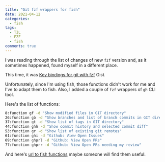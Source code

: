 ```yaml
---
title: "Git fzf wrappers for fish"
date: 2021-04-12
categories:
  - fish
tags:
  - TIL
  - FZF
  - fish
comments: true
---
```


I was reading through the list of changes of new `fzf` version and, as it sometimes
happened, found myself in a different place.

This time, it was [Key bindings for git with fzf](https://gist.github.com/junegunn/8b572b8d4b5eddd8b85e5f4d40f17236)
Gist.

Unfortunately, since I'm using fish, those functions didn't work for me and
I've to adapt them to fish. Also, I added a couple of `fzf` wrappers of `gh` CLI
tool.

Here's the list of functions:
```bash
8:function gf -d "Show modified files in GIT directory"
26:function gb -d "Show branches and list of branch commits in GIT directory"
37:function gt -d "Show list of tags in GIT directory"
44:function ghh -d "Show commit history and selected commit diff"
53:function gr -d "Show list of existing git remotes"
61:function ghi -d "Github: View Open Issues"
69:function ghprl -d "Github: View Open PRs"
77:function ghprr -d "Github: View Open PRs needing my review"
```

And here's [url to fish functions](https://github.com/sbulav/dotfiles/blob/8bbd47ead282a851307812cc762ee783bfb66025/fish/functions/functions.fish)
maybe someone will find them useful.
